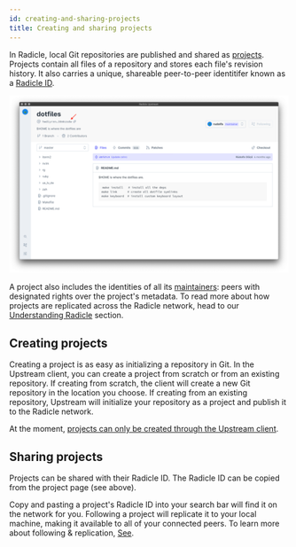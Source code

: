 ```yaml
---
id: creating-and-sharing-projects
title: Creating and sharing projects
---
```


In Radicle, local Git repositories are published and shared as [projects][pr].
Projects contain all files of a repository and stores each file's revision
history. It also carries a unique, shareable peer-to-peer identitifer known as a
[Radicle ID][rad]. 

![Radicle ID][ri]

A project also includes the identities of all its [maintainers][ma]: peers with
designated rights over the project's metadata. To read more about how projects
are replicated across the Radicle network, head to our [Understanding
Radicle][un] section.

## Creating projects

Creating a project is as easy as initializing a repository in Git. In the
Upstream client, you can create a project from scratch or from an existing
repository. If creating from scratch, the client will create a new Git
repository in the location you choose. If creating from an existing repository,
Upstream will initialize your repository as a project and publish it to the
Radicle network.

At the moment, [projects can only be created through the Upstream client][fa].

## Sharing projects

Projects can be shared with their Radicle ID. The Radicle ID can be copied from
the project page (see above).

Copy and pasting a project's Radicle ID into your search bar will find it on the
network for you. Following a project will replicate it to your local machine,
making it available to all of your connected peers. To learn more about
following & replication, [See][un].


[fa]: understanding-radicle/faq.md#when-cli
[ma]: understanding-radicle/glossary.md/#maintainer
[pr]: understanding-radicle/glossary.md/#project
[rad]: understanding-radicle/glossary.md/#radicle-id
[un]: understanding-radicle/how-it-works.md/#replication-model

[ri]: /img/radicle-id.png
